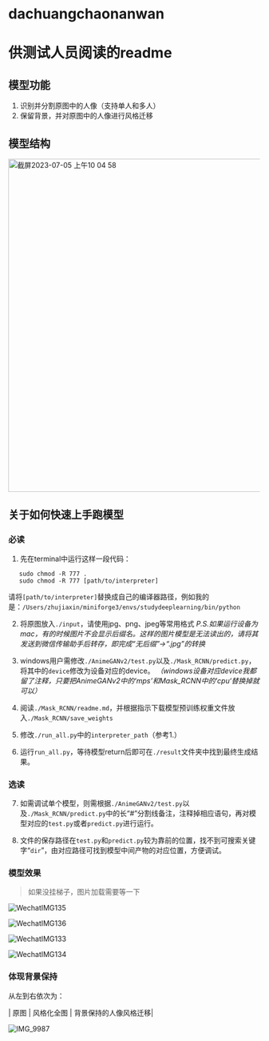 # dachuangchaonanwan
# 供测试人员阅读的readme

## 模型功能

1. 识别并分割原图中的人像（支持单人和多人）
2. 保留背景，并对原图中的人像进行风格迁移

## 模型结构

<img width="666" alt="截屏2023-07-05 上午10 04 58" src="https://github.com/DrXin2002/dachuang-final/assets/131842894/3c6f11ba-c4b3-4eef-90a0-019d7398563b">



## 关于如何快速上手跑模型

### 必读

1. 先在terminal中运行这样一段代码：
```
   sudo chmod -R 777 .
   sudo chmod -R 777 [path/to/interpreter]
```
   请将`[path/to/interpreter]`替换成自己的编译器路径，例如我的是：`/Users/zhujiaxin/miniforge3/envs/studydeeplearning/bin/python`

2. 将原图放入`./input`，请使用jpg、png、jpeg等常用格式
   *P.S.如果运行设备为mac，有的时候图片不会显示后缀名。这样的图片模型是无法读出的，请将其发送到微信传输助手后转存，即完成“无后缀”→“.jpg”的转换*
   
3. windows用户需修改`./AnimeGANv2/test.py`以及`./Mask_RCNN/predict.py`，将其中的`device`修改为设备对应的device。
   *（windows设备对应device我都留了注释，只要把AnimeGANv2中的‘mps’和Mask_RCNN中的'cpu‘替换掉就可以）*

4. 阅读`./Mask_RCNN/readme.md`，并根据指示下载模型预训练权重文件放入`./Mask_RCNN/save_weights`

5. 修改`./run_all.py`中的`interpreter_path`（参考1.）
   
6. 运行`run_all.py`，等待模型return后即可在`./result`文件夹中找到最终生成结果。

### 选读

7. 如需调试单个模型，则需根据`./AnimeGANv2/test.py`以及`./Mask_RCNN/predict.py`中的长“#”分割线备注，注释掉相应语句，再对模型对应的`test.py`或者`predict.py`进行运行。

8. 文件的保存路径在`test.py`和`predict.py`较为靠前的位置，找不到可搜索关键字“`dir`”，由对应路径可找到模型中间产物的对应位置，方便调试。

### 模型效果

> 如果没挂梯子，图片加载需要等一下

![WechatIMG135](https://github.com/DrXin2002/dachuang-final/assets/131842894/cd114bee-9fb6-45c2-8d40-3ad685c06e6b)

![WechatIMG136](https://github.com/DrXin2002/dachuang-final/assets/131842894/4e7f1d3a-3bd4-4777-9ffa-e56ab0ceff5a)

![WechatIMG133](https://github.com/DrXin2002/dachuang-final/assets/131842894/74e84d04-4331-443b-bed3-524dfd8bd045)

![WechatIMG134](https://github.com/DrXin2002/dachuang-final/assets/131842894/ad9339c9-88a2-43fa-a122-bbd6a8ef0e82)

### 体现背景保持

从左到右依次为：

 |			 	原图		 		|			风格化全图		 	| 背景保持的人像风格迁移|

![IMG_9987](https://github.com/DrXin2002/dachuang-final/assets/131842894/0bb5ce4e-d95b-4faf-b8ed-eecdfc2b6358)
